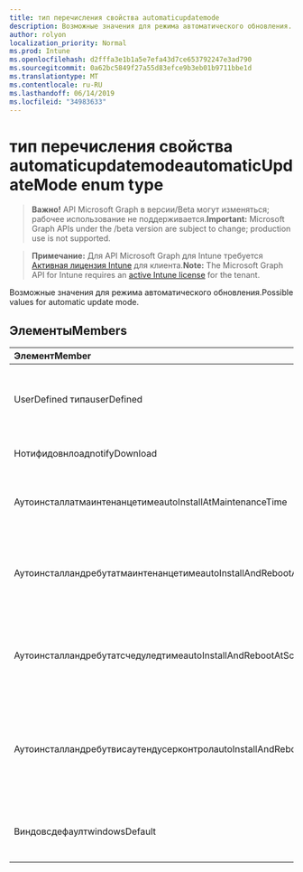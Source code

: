 ```yaml
---
title: тип перечисления свойства automaticupdatemode
description: Возможные значения для режима автоматического обновления.
author: rolyon
localization_priority: Normal
ms.prod: Intune
ms.openlocfilehash: d2fffa3e1b1a5e7efa43d7ce653792247e3ad790
ms.sourcegitcommit: 0a62bc5849f27a55d83efce9b3eb01b9711bbe1d
ms.translationtype: MT
ms.contentlocale: ru-RU
ms.lasthandoff: 06/14/2019
ms.locfileid: "34983633"
---
```

# <a name="automaticupdatemode-enum-type"></a><span data-ttu-id="3a59c-103">тип перечисления свойства automaticupdatemode</span><span class="sxs-lookup"><span data-stu-id="3a59c-103">automaticUpdateMode enum type</span></span>

> <span data-ttu-id="3a59c-104">**Важно!** API Microsoft Graph в версии/Beta могут изменяться; рабочее использование не поддерживается.</span><span class="sxs-lookup"><span data-stu-id="3a59c-104">**Important:** Microsoft Graph APIs under the /beta version are subject to change; production use is not supported.</span></span>

> <span data-ttu-id="3a59c-105">**Примечание:** Для API Microsoft Graph для Intune требуется [Активная лицензия Intune](https://go.microsoft.com/fwlink/?linkid=839381) для клиента.</span><span class="sxs-lookup"><span data-stu-id="3a59c-105">**Note:** The Microsoft Graph API for Intune requires an [active Intune license](https://go.microsoft.com/fwlink/?linkid=839381) for the tenant.</span></span>

<span data-ttu-id="3a59c-106">Возможные значения для режима автоматического обновления.</span><span class="sxs-lookup"><span data-stu-id="3a59c-106">Possible values for automatic update mode.</span></span>

## <a name="members"></a><span data-ttu-id="3a59c-107">Элементы</span><span class="sxs-lookup"><span data-stu-id="3a59c-107">Members</span></span>
|<span data-ttu-id="3a59c-108">Элемент</span><span class="sxs-lookup"><span data-stu-id="3a59c-108">Member</span></span>|<span data-ttu-id="3a59c-109">Значение</span><span class="sxs-lookup"><span data-stu-id="3a59c-109">Value</span></span>|<span data-ttu-id="3a59c-110">Описание</span><span class="sxs-lookup"><span data-stu-id="3a59c-110">Description</span></span>|
|:---|:---|:---|
|<span data-ttu-id="3a59c-111">UserDefined типа</span><span class="sxs-lookup"><span data-stu-id="3a59c-111">userDefined</span></span>|<span data-ttu-id="3a59c-112">нуль</span><span class="sxs-lookup"><span data-stu-id="3a59c-112">0</span></span>|<span data-ttu-id="3a59c-113">Пользователь определен, значение по умолчанию, без намерения.</span><span class="sxs-lookup"><span data-stu-id="3a59c-113">User Defined, default value, no intent.</span></span>|
|<span data-ttu-id="3a59c-114">Нотифидовнлоад</span><span class="sxs-lookup"><span data-stu-id="3a59c-114">notifyDownload</span></span>|<span data-ttu-id="3a59c-115">1,1</span><span class="sxs-lookup"><span data-stu-id="3a59c-115">1</span></span>|<span data-ttu-id="3a59c-116">Уведомлять при скачивании.</span><span class="sxs-lookup"><span data-stu-id="3a59c-116">Notify on download.</span></span>|
|<span data-ttu-id="3a59c-117">Аутоинсталлатмаинтенанцетиме</span><span class="sxs-lookup"><span data-stu-id="3a59c-117">autoInstallAtMaintenanceTime</span></span>|<span data-ttu-id="3a59c-118">2</span><span class="sxs-lookup"><span data-stu-id="3a59c-118">2</span></span>|<span data-ttu-id="3a59c-119">Автоматическая установка во время обслуживания.</span><span class="sxs-lookup"><span data-stu-id="3a59c-119">Auto-install at maintenance time.</span></span>|
|<span data-ttu-id="3a59c-120">Аутоинсталландребутатмаинтенанцетиме</span><span class="sxs-lookup"><span data-stu-id="3a59c-120">autoInstallAndRebootAtMaintenanceTime</span></span>|<span data-ttu-id="3a59c-121">4</span><span class="sxs-lookup"><span data-stu-id="3a59c-121">3</span></span>|<span data-ttu-id="3a59c-122">Автоматическая установка и перезагрузка во время обслуживания.</span><span class="sxs-lookup"><span data-stu-id="3a59c-122">Auto-install and reboot at maintenance time.</span></span>|
|<span data-ttu-id="3a59c-123">Аутоинсталландребутатсчедуледтиме</span><span class="sxs-lookup"><span data-stu-id="3a59c-123">autoInstallAndRebootAtScheduledTime</span></span>|<span data-ttu-id="3a59c-124">SP4</span><span class="sxs-lookup"><span data-stu-id="3a59c-124">4</span></span>|<span data-ttu-id="3a59c-125">Автоматическая установка и перезагрузка в запланированное время.</span><span class="sxs-lookup"><span data-stu-id="3a59c-125">Auto-install and reboot at scheduled time.</span></span>|
|<span data-ttu-id="3a59c-126">Аутоинсталландребутвисаутендусерконтрол</span><span class="sxs-lookup"><span data-stu-id="3a59c-126">autoInstallAndRebootWithoutEndUserControl</span></span>|<span data-ttu-id="3a59c-127">17:00</span><span class="sxs-lookup"><span data-stu-id="3a59c-127">5</span></span>|<span data-ttu-id="3a59c-128">Автоматическая установка и перезапуск без управления конечными пользователями</span><span class="sxs-lookup"><span data-stu-id="3a59c-128">Auto-install and restart without end-user control</span></span>|
|<span data-ttu-id="3a59c-129">Виндовсдефаулт</span><span class="sxs-lookup"><span data-stu-id="3a59c-129">windowsDefault</span></span>|<span data-ttu-id="3a59c-130">6 </span><span class="sxs-lookup"><span data-stu-id="3a59c-130">6</span></span>|<span data-ttu-id="3a59c-131">Сбросьте значение параметра Windows по умолчанию.</span><span class="sxs-lookup"><span data-stu-id="3a59c-131">Reset to Windows default value.</span></span>|





